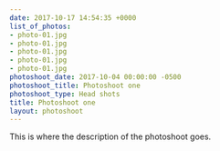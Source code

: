 ```yaml
---
date: 2017-10-17 14:54:35 +0000
list_of_photos:
- photo-01.jpg
- photo-01.jpg
- photo-01.jpg
- photo-01.jpg
- photo-01.jpg
photoshoot_date: 2017-10-04 00:00:00 -0500
photoshoot_title: Photoshoot one
photoshoot_type: Head shots
title: Photoshoot one
layout: photoshoot
---
```



This is where the description of the photoshoot goes.